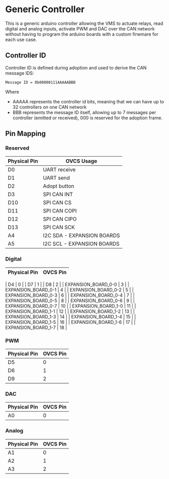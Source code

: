 # Generic Controller

This is a generic arduino controller allowing the VMS to actuate relays, read digital and analog inputs, activate PWM and DAC over the CAN network without having to program the arduino boards with a custom firwmare for each use case.

## Controller ID

Controller ID is defined during adoption and used to derive the CAN message IDS:

`Message ID = 0b00000111AAAAABBB`

Where

* AAAAA represents the controller id bits, meaning that we can have up to 32 controllers on one CAN network
* BBB represents the message ID itself, allowing up to 7 messages per controller (emitted or received), 000 is reserved for the adoption frame.

## Pin Mapping

### Reserved

| Physical Pin | OVCS Usage |
| -------- | ------- |
| D0  | UART receive |
| D1  | UART send |
| D2 | Adopt button |
| D3 | SPI CAN INT |
| D10 | SPI CAN CS |
| D11 | SPI CAN COPI |
| D12 | SPI CAN CIPO |
| D13 | SPI CAN SCK |
| A4 | I2C SDA - EXPANSION BOARDS |
| A5 | I2C SCL - EXPANSION BOARDS |

### Digital

| Physical Pin | OVCS Pin |
| -------- | ------- |

| D4  | 0 |
| D7  | 1 |
| D8  | 2 |
| EXPANSION_BOARD_0-0  | 3 |
| EXPANSION_BOARD_0-1  | 4 |
| EXPANSION_BOARD_0-2  | 5 |
| EXPANSION_BOARD_0-3  | 6 |
| EXPANSION_BOARD_0-4  | 7 |
| EXPANSION_BOARD_0-5  | 8 |
| EXPANSION_BOARD_0-6  | 9 |
| EXPANSION_BOARD_0-7  | 10 |
| EXPANSION_BOARD_1-0  | 11 |
| EXPANSION_BOARD_1-1  | 12 |
| EXPANSION_BOARD_1-2  | 13 |
| EXPANSION_BOARD_1-3  | 14 |
| EXPANSION_BOARD_1-4  | 15 |
| EXPANSION_BOARD_1-5  | 16 |
| EXPANSION_BOARD_1-6  | 17 |
| EXPANSION_BOARD_1-7  | 18 |

### PWM

| Physical Pin | OVCS Pin |
| -------- | ------- |
| D5  | 0 |
| D6  | 1 |
| D9  | 2 |

### DAC

| Physical Pin | OVCS Pin |
| -------- | ------- |
| A0  | 0 |

### Analog

| Physical Pin | OVCS Pin |
| -------- | ------- |
| A1  | 0 |
| A2  | 1 |
| A3  | 2 |